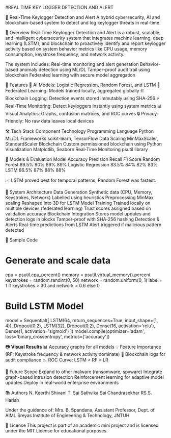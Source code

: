 #REAL TIME KEY LOGGER DETECTION AND ALERT


🔐 Real-Time Keylogger Detection and Alert
A hybrid cybersecurity, AI and blockchain-based system to detect and log keylogger threats in real-time.

📌 Overview
Real-Time Keylogger Detection and Alert is a robust, scalable, and intelligent cybersecurity system that integrates machine learning, deep learning (LSTM), and blockchain to proactively identify and report keylogger activity based on system behavior metrics like CPU usage, memory consumption, keystroke frequency, and network activity.

The system includes:
Real-time monitoring and alert generation
Behavior-based anomaly detection using ML/DL
Tamper-proof audit trail using blockchain
Federated learning with secure model aggregation

🚀 Features
🧠 AI Models: Logistic Regression, Random Forest, and LSTM
🔁 Federated Learning: Models trained locally, aggregated globally
⛓️ Blockchain Logging: Detection events stored immutably using SHA-256
⚡ Real-Time Monitoring: Detect keyloggers instantly using system metrics
📊 Visual Analytics: Graphs, confusion matrices, and ROC curves
🔒 Privacy-Friendly: No raw data leaves local devices

🛠️ Tech Stack
Component	Technology
Programming Language	Python
ML/DL Frameworks	scikit-learn, TensorFlow
Data Scaling	MinMaxScaler, StandardScaler
Blockchain	Custom permissioned blockchain using Python
Visualization	Matplotlib, Seaborn
Real-Time Monitoring	psutil library

🧪 Models & Evaluation
Model	Accuracy	Precision	Recall	F1 Score
Random Forest	89.5%	90%	89%	89%
Logistic Regression	83.5%	84%	82%	83%
LSTM	86.5%	87%	88%	88%

📈 LSTM proved best for temporal patterns; Random Forest was fastest.

🧬 System Architecture
Data Generation
Synthetic data (CPU, Memory, Keystrokes, Network)
Labelled using heuristics
Preprocessing
MinMax scaling
Reshaped into 3D for LSTM
Model Training
Trained locally on multiple devices (federated learning)
Trust scores assigned based on validation accuracy
Blockchain Integration
Stores model updates and detection logs in blocks
Tamper-proof with SHA-256 hashing
Detection & Alerts
Real-time predictions from LSTM
Alert triggered if malicious pattern detected

📂 Sample Code
# Generate and scale data
cpu = psutil.cpu_percent()
memory = psutil.virtual_memory().percent
keystrokes = random.randint(0, 50)
network = random.uniform(0, 1)
label = 1 if keystrokes > 30 and network > 0.6 else 0

# Build LSTM Model
model = Sequential([
    LSTM(64, return_sequences=True, input_shape=(1, 4)),
    Dropout(0.2),
    LSTM(32),
    Dropout(0.2),
    Dense(16, activation='relu'),
    Dense(1, activation='sigmoid')
])
model.compile(optimizer='adam', loss='binary_crossentropy', metrics=['accuracy'])

📷 **Visual Results**
📊 Accuracy graphs for all models
💡 Feature Importance (RF: Keystroke frequency & network activity dominate)
🔐 Blockchain logs for audit compliance
📉 ROC Curve: LSTM > RF > LR


🔮 Future Scope
Expand to other malware (ransomware, spyware)
Integrate graph-based intrusion detection
Reinforcement learning for adaptive model updates
Deploy in real-world enterprise environments

📚 Authors
N. Keerthi Shivani
T. Sai Sathvika
Sai Chandrasekhar RS
S. Harish

Under the guidance of:
Mrs. B. Spandana, Assistant Professor, Dept. of AIML
Sreyas Institute of Engineering & Technology, JNTUH

📄 License
This project is part of an academic mini project and is licensed under the MIT License for educational purposes.










